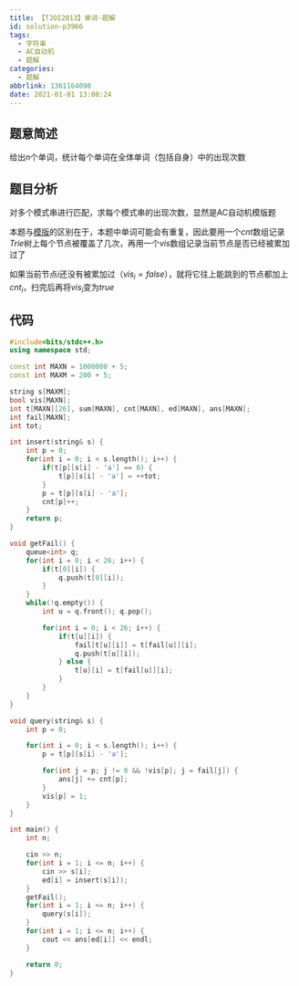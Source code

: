 ```yaml
---
title: 【TJOI2013】单词-题解
id: solution-p3966
tags:
  - 字符串
  - AC自动机
  - 题解
categories:
  - 题解
abbrlink: 1361164098
date: 2021-01-01 13:08:24
---
```


## 题意简述

给出$n$个单词，统计每个单词在全体单词（包括自身）中的出现次数

## 题目分析

对多个模式串进行匹配，求每个模式串的出现次数，显然是AC自动机模版题

本题与[模版](https://www.luogu.com.cn/problem/P3796)的区别在于，本题中单词可能会有重复，因此要用一个$cnt$数组记录$Trie$树上每个节点被覆盖了几次，再用一个$vis$数组记录当前节点是否已经被累加过了

如果当前节点$i$还没有被累加过（$vis_i = false$），就将它往上能跳到的节点都加上$cnt_i$，扫完后再将$vis_i$变为$true$

## 代码

```cpp
#include<bits/stdc++.h>
using namespace std;

const int MAXN = 1000000 + 5;
const int MAXM = 200 + 5;

string s[MAXM];
bool vis[MAXN];
int t[MAXN][26], sum[MAXN], cnt[MAXN], ed[MAXN], ans[MAXN];
int fail[MAXN];
int tot;

int insert(string& s) {
    int p = 0;
    for(int i = 0; i < s.length(); i++) {
        if(t[p][s[i] - 'a'] == 0) {
            t[p][s[i] - 'a'] = ++tot;
        }
        p = t[p][s[i] - 'a'];
        cnt[p]++;
    }
    return p;
}

void getFail() {
    queue<int> q;
    for(int i = 0; i < 26; i++) {
        if(t[0][i]) {
            q.push(t[0][i]);
        }
    }
    while(!q.empty()) {
        int u = q.front(); q.pop();

        for(int i = 0; i < 26; i++) {
            if(t[u][i]) {
                fail[t[u][i]] = t[fail[u]][i];
                q.push(t[u][i]);
            } else {
                t[u][i] = t[fail[u]][i];
            }
        }
    }
}

void query(string& s) {
    int p = 0;

    for(int i = 0; i < s.length(); i++) {
        p = t[p][s[i] - 'a'];

        for(int j = p; j != 0 && !vis[p]; j = fail[j]) {
            ans[j] += cnt[p];
        }
        vis[p] = 1;
    }
}

int main() {
    int n;

    cin >> n;
    for(int i = 1; i <= n; i++) {
        cin >> s[i];
        ed[i] = insert(s[i]);
    }
    getFail();
    for(int i = 1; i <= n; i++) {
        query(s[i]);
    }
    for(int i = 1; i <= n; i++) {
        cout << ans[ed[i]] << endl;
    }

    return 0;
}
```